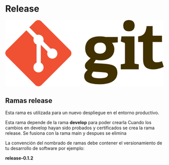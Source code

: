 # Release
![git-logo](images/git-logo.png)

## Ramas release

Esta rama es utilizada para un nuevo despliegue en el entorno productivo.

Esta rama depende de la rama **develop** para poder crearla
Cuando los cambios en develop hayan sido probados y certificados se crea la rama release.
Se fusiona con la rama main y despues se elimina

La convención del nombrado de ramas debe contener el versionamiento de tu desarrollo de software por ejemplo:

**release-0.1.2**